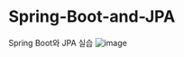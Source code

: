 # Spring-Boot-and-JPA
Spring Boot와 JPA 실습
![image](https://github.com/chrhfoq123/Spring-Boot-and-JPA/assets/87653317/1f59db1f-894b-4479-82bb-a92cad78b989)
